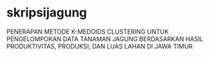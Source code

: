 # skripsijagung
PENERAPAN METODE K-MEDOIDS CLUSTERING UNTUK PENGELOMPOKAN DATA TANAMAN JAGUNG BERDASARKAN HASIL PRODUKTIVITAS, PRODUKSI, DAN LUAS LAHAN DI JAWA TIMUR
